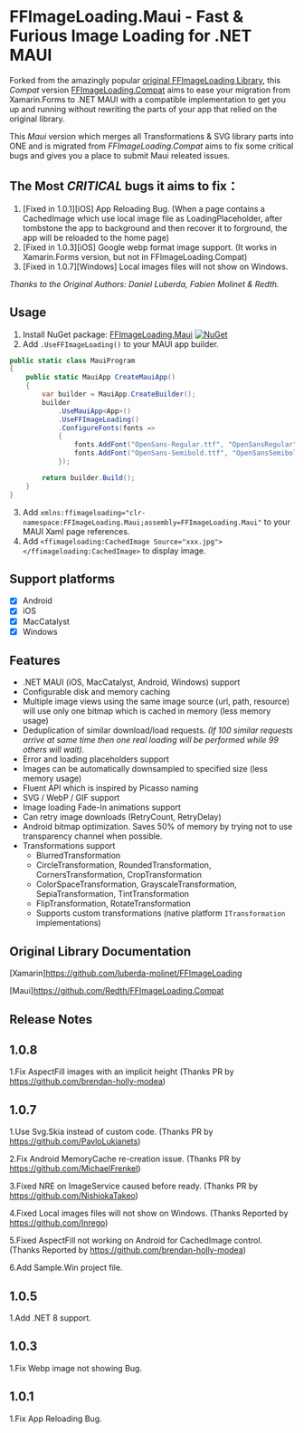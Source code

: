 # FFImageLoading.Maui - Fast & Furious Image Loading for .NET MAUI


Forked from the amazingly popular [original FFImageLoading Library](https://github.com/luberda-molinet/FFImageLoading), this *Compat* version [FFImageLoading.Compat](https://github.com/Redth/FFImageLoading.Compat) aims to ease your migration from Xamarin.Forms to .NET MAUI with a compatible implementation to get you up and running without rewriting the parts of your app that relied on the original library.

This *Maui* version which merges all Transformations & SVG library parts into ONE and is migrated from *FFImageLoading.Compat* aims to fix some critical bugs and gives you a place to submit Maui releated issues.

## The Most *CRITICAL* bugs it aims to fix：

1. [Fixed in 1.0.1][iOS] App Reloading Bug. (When a page contains a CachedImage which use local image file as LoadingPlaceholder, after tombstone the app to background and then recover it to forground, the app will be reloaded to the home page)
2. [Fixed in 1.0.3][iOS] Google webp format image support. (It works in Xamarin.Forms version, but not in FFImageLoading.Compat)
3. [Fixed in 1.0.7][Windows] Local images files will not show on Windows.


*Thanks to the Original Authors: Daniel Luberda, Fabien Molinet & Redth.*

## Usage

1. Install NuGet package: [FFImageLoading.Maui](http://www.nuget.org/packages/FFImageLoading.Maui) [![NuGet](https://img.shields.io/nuget/v/FFImageLoading.Maui.svg?label=NuGet)](https://www.nuget.org/packages/FFImageLoading.Maui)
2. Add `.UseFFImageLoading()` to your MAUI app builder.

```csharp
public static class MauiProgram
{
    public static MauiApp CreateMauiApp()
    {
        var builder = MauiApp.CreateBuilder();
        builder
            .UseMauiApp<App>()
            .UseFFImageLoading()
            .ConfigureFonts(fonts =>
            {
                fonts.AddFont("OpenSans-Regular.ttf", "OpenSansRegular");
                fonts.AddFont("OpenSans-Semibold.ttf", "OpenSansSemibold");
            });

        return builder.Build();
    }
}
```

3. Add `xmlns:ffimageloading="clr-namespace:FFImageLoading.Maui;assembly=FFImageLoading.Maui"` to your MAUI Xaml page references.
4. Add `<ffimageloading:CachedImage Source="xxx.jpg"></ffimageloading:CachedImage>` to display image.


## Support platforms

- [x] Android      
- [x] iOS          
- [x] MacCatalyst
- [x] Windows

## Features

- .NET MAUI (iOS, MacCatalyst, Android, Windows) support
- Configurable disk and memory caching
- Multiple image views using the same image source (url, path, resource) will use only one bitmap which is cached in memory (less memory usage)
- Deduplication of similar download/load requests. *(If 100 similar requests arrive at same time then one real loading will be performed while 99 others will wait).*
- Error and loading placeholders support
- Images can be automatically downsampled to specified size (less memory usage)
- Fluent API which is inspired by Picasso naming
- SVG / WebP / GIF support
- Image loading Fade-In animations support
- Can retry image downloads (RetryCount, RetryDelay)
- Android bitmap optimization. Saves 50% of memory by trying not to use transparency channel when possible.
- Transformations support
  - BlurredTransformation
  - CircleTransformation, RoundedTransformation, CornersTransformation, CropTransformation
  - ColorSpaceTransformation, GrayscaleTransformation, SepiaTransformation, TintTransformation
  - FlipTransformation, RotateTransformation
  - Supports custom transformations (native platform `ITransformation` implementations)

## Original Library Documentation

[Xamarin]https://github.com/luberda-molinet/FFImageLoading

[Maui]https://github.com/Redth/FFImageLoading.Compat

## Release Notes

## 1.0.8

1.Fix AspectFill images with an implicit height (Thanks PR by https://github.com/brendan-holly-modea)

## 1.0.7

1.Use Svg.Skia instead of custom code. (Thanks PR by https://github.com/PavloLukianets)

2.Fix Android MemoryCache re-creation issue. (Thanks PR by https://github.com/MichaelFrenkel)

3.Fixed NRE on ImageService caused before ready. (Thanks PR by https://github.com/NishiokaTakeo)

4.Fixed Local images files will not show on Windows. (Thanks Reported by https://github.com/Inrego)

5.Fixed AspectFill not working on Android for CachedImage control. (Thanks Reported by https://github.com/brendan-holly-modea)

6.Add Sample.Win project file.

## 1.0.5

1.Add .NET 8 support.

## 1.0.3

1.Fix Webp image not showing Bug.

## 1.0.1

1.Fix App Reloading Bug.

